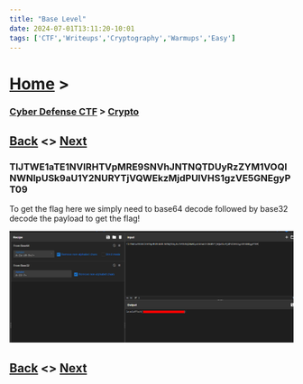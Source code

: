 ```yaml
---
title: "Base Level"
date: 2024-07-01T13:11:20-10:01
tags: ['CTF','Writeups','Cryptography','Warmups','Easy']
---
```



# [Home](https://jjolley91.github.io/blog/) >

###  [Cyber Defense CTF](https://jjolley91.github.io/blog/level_effect_cyber_defense_ctf_2024/) >  [Crypto](https://jjolley91.github.io/blog/level_effect_cyber_defense_ctf_2024/Crypto/)

## [Back](https://jjolley91.github.io/blog/level_effect_cyber_defense_ctf_2024/crypto/if_only_it_were_this_easy/)  <> [Next](https://jjolley91.github.io/blog/level_effect_cyber_defense_ctf_2024/Crypto/word_salad/)

### TlJTWE1aTE1NVlRHTVpMRE9SNVhJNTNQTDUyRzZYM1VOQlNWNlpUSk9aU1Y2NURYTjVQWEkzMjdPUlVHS1gzVE5GNEgyPT09


To get the flag here we simply need to base64 decode followed by base32 decode the payload to get the flag!

![base_level](https://github.com/jjolley91/blog/blob/main/static/le_ctf_24/base_level.png?raw=true)



## [Back](https://jjolley91.github.io/blog/level_effect_cyber_defense_ctf_2024/Crypto/if_only_it_were_this_easy/)  <> [Next](https://jjolley91.github.io/blog/level_effect_cyber_defense_ctf_2024/Crypto/word_salad/)